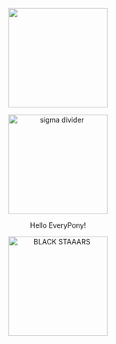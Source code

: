 <p align="center">
    <img width="200" src="https://i.imgur.com/tjBQZDK.png"ac poppyyypetals on twt">
</p>
<p align="center">
    <img width="200" src="https://64.media.tumblr.com/64084f352d1664758e1a4febcb0e4464/8ac72bb49761ea20-51/s1280x1920/6f95cb38697fbf131637f4c1a8b625d9b372f3cf.gifv" alt="sigma divider">
</p>
<p align="center">
Hello EveryPony! 
</p>
<p align="center">
    <img width="200" src="https://64.media.tumblr.com/64084f352d1664758e1a4febcb0e4464/8ac72bb49761ea20-51/s1280x1920/6f95cb38697fbf131637f4c1a8b625d9b372f3cf.gifv" alt="BLACK STAAARS">
</p>
